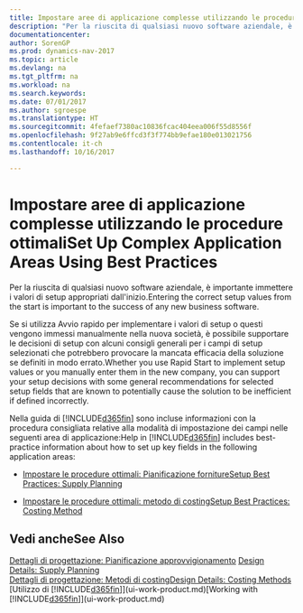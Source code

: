 ```yaml
---
title: Impostare aree di applicazione complesse utilizzando le procedure ottimali
description: "Per la riuscita di qualsiasi nuovo software aziendale, è importante immettere i valori di setup appropriati dall'inizio."
documentationcenter: 
author: SorenGP
ms.prod: dynamics-nav-2017
ms.topic: article
ms.devlang: na
ms.tgt_pltfrm: na
ms.workload: na
ms.search.keywords: 
ms.date: 07/01/2017
ms.author: sgroespe
ms.translationtype: HT
ms.sourcegitcommit: 4fefaef7380ac10836fcac404eea006f55d8556f
ms.openlocfilehash: 9f27ab9e6ffcd3f3f774bb9efae180e013021756
ms.contentlocale: it-ch
ms.lasthandoff: 10/16/2017

---
```

# <a name="set-up-complex-application-areas-using-best-practices"></a><span data-ttu-id="4fdf9-103">Impostare aree di applicazione complesse utilizzando le procedure ottimali</span><span class="sxs-lookup"><span data-stu-id="4fdf9-103">Set Up Complex Application Areas Using Best Practices</span></span>
<span data-ttu-id="4fdf9-104">Per la riuscita di qualsiasi nuovo software aziendale, è importante immettere i valori di setup appropriati dall'inizio.</span><span class="sxs-lookup"><span data-stu-id="4fdf9-104">Entering the correct setup values from the start is important to the success of any new business software.</span></span>  

 <span data-ttu-id="4fdf9-105">Se si utilizza Avvio rapido per implementare i valori di setup o questi vengono immessi manualmente nella nuova società, è possibile supportare le decisioni di setup con alcuni consigli generali per i campi di setup selezionati che potrebbero provocare la mancata efficacia della soluzione se definiti in modo errato.</span><span class="sxs-lookup"><span data-stu-id="4fdf9-105">Whether you use Rapid Start to implement setup values or you manually enter them in the new company, you can support your setup decisions with some general recommendations for selected setup fields that are known to potentially cause the solution to be inefficient if defined incorrectly.</span></span>  

 <span data-ttu-id="4fdf9-106">Nella guida di [!INCLUDE[d365fin](includes/d365fin_md.md)] sono incluse informazioni con la procedura consigliata relative alla modalità di impostazione dei campi nelle seguenti area di applicazione:</span><span class="sxs-lookup"><span data-stu-id="4fdf9-106">Help in [!INCLUDE[d365fin](includes/d365fin_md.md)] includes best-practice information about how to set up key fields in the following application areas:</span></span>  

-   [<span data-ttu-id="4fdf9-107">Impostare le procedure ottimali: Pianificazione forniture</span><span class="sxs-lookup"><span data-stu-id="4fdf9-107">Setup Best Practices: Supply Planning</span></span>](setup-best-practices-supply-planning.md)  

-   [<span data-ttu-id="4fdf9-108">Impostare le procedure ottimali: metodo di costing</span><span class="sxs-lookup"><span data-stu-id="4fdf9-108">Setup Best Practices: Costing Method</span></span>](setup-best-practices-costing-method.md)  

## <a name="see-also"></a><span data-ttu-id="4fdf9-109">Vedi anche</span><span class="sxs-lookup"><span data-stu-id="4fdf9-109">See Also</span></span>  
 <span data-ttu-id="4fdf9-110">[Dettagli di progettazione: Pianificazione approvvigionamento](design-details-supply-planning.md) </span><span class="sxs-lookup"><span data-stu-id="4fdf9-110">[Design Details: Supply Planning](design-details-supply-planning.md) </span></span>  
 [<span data-ttu-id="4fdf9-111">Dettagli di progettazione: Metodi di costing</span><span class="sxs-lookup"><span data-stu-id="4fdf9-111">Design Details: Costing Methods</span></span>](design-details-costing-methods.md)  
 <span data-ttu-id="4fdf9-112">[Utilizzo di [!INCLUDE[d365fin](includes/d365fin_md.md)]](ui-work-product.md)</span><span class="sxs-lookup"><span data-stu-id="4fdf9-112">[Working with [!INCLUDE[d365fin](includes/d365fin_md.md)]](ui-work-product.md)</span></span>

